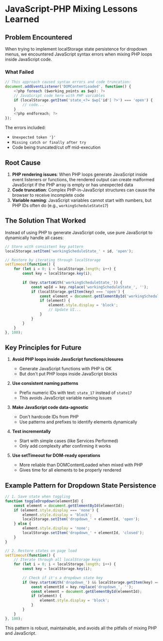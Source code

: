 # JavaScript-PHP Mixing Lessons Learned

## Problem Encountered
When trying to implement localStorage state persistence for dropdown menus, we encountered JavaScript syntax errors when mixing PHP loops inside JavaScript code.

### What Failed
```javascript
// This approach caused syntax errors and code truncation:
document.addEventListener('DOMContentLoaded', function() {
    <?php foreach ($working_points as $wp): ?>
    // JavaScript code here with PHP variables
    if (localStorage.getItem('state_<?= $wp['id'] ?>') === 'open') {
        // code...
    }
    <?php endforeach; ?>
});
```

The errors included:
- `Unexpected token '}'` 
- `Missing catch or finally after try`
- Code being truncated/cut off mid-execution

## Root Cause
1. **PHP rendering issues**: When PHP loops generate JavaScript inside event listeners or functions, the rendered output can create malformed JavaScript if the PHP array is empty or has unexpected data
2. **Code truncation**: Complex PHP-in-JavaScript structures can cause the browser to receive incomplete code
3. **Variable naming**: JavaScript variables cannot start with numbers, but PHP IDs often do (e.g., `workingScheduleState17`)

## The Solution That Worked

Instead of using PHP to generate JavaScript code, use pure JavaScript to dynamically handle all cases:

```javascript
// Store with consistent key pattern
localStorage.setItem('workingScheduleState_' + id, 'open');

// Restore by iterating through localStorage
setTimeout(function() {
    for (let i = 0; i < localStorage.length; i++) {
        const key = localStorage.key(i);
        
        if (key.startsWith('workingScheduleState_')) {
            const wpId = key.replace('workingScheduleState_', '');
            if (localStorage.getItem(key) === 'open') {
                const element = document.getElementById('workingScheduleContent' + wpId);
                if (element) {
                    element.style.display = 'block';
                    // Update UI...
                }
            }
        }
    }
}, 100);
```

## Key Principles for Future

1. **Avoid PHP loops inside JavaScript functions/closures**
   - Generate JavaScript functions with PHP is OK
   - But don't put PHP loops inside JavaScript blocks

2. **Use consistent naming patterns**
   - Prefix numeric IDs with text: `state_17` instead of `state17`
   - This avoids JavaScript variable naming issues

3. **Make JavaScript code data-agnostic**
   - Don't hardcode IDs from PHP
   - Use patterns and prefixes to identify elements dynamically

4. **Test incrementally**
   - Start with simple cases (like Services Performed)
   - Only add complexity after confirming it works

5. **Use setTimeout for DOM-ready operations**
   - More reliable than DOMContentLoaded when mixed with PHP
   - Gives time for all elements to be properly rendered

## Example Pattern for Dropdown State Persistence

```javascript
// 1. Save state when toggling
function toggleDropdown(elementId) {
    const element = document.getElementById(elementId);
    if (element.style.display === 'none') {
        element.style.display = 'block';
        localStorage.setItem('dropdown_' + elementId, 'open');
    } else {
        element.style.display = 'none';
        localStorage.setItem('dropdown_' + elementId, 'closed');
    }
}

// 2. Restore states on page load
setTimeout(function() {
    // Iterate through all localStorage keys
    for (let i = 0; i < localStorage.length; i++) {
        const key = localStorage.key(i);
        
        // Check if it's a dropdown state key
        if (key.startsWith('dropdown_') && localStorage.getItem(key) === 'open') {
            const elementId = key.replace('dropdown_', '');
            const element = document.getElementById(elementId);
            if (element) {
                element.style.display = 'block';
            }
        }
    }
}, 100);
```

This pattern is robust, maintainable, and avoids all the pitfalls of mixing PHP and JavaScript.